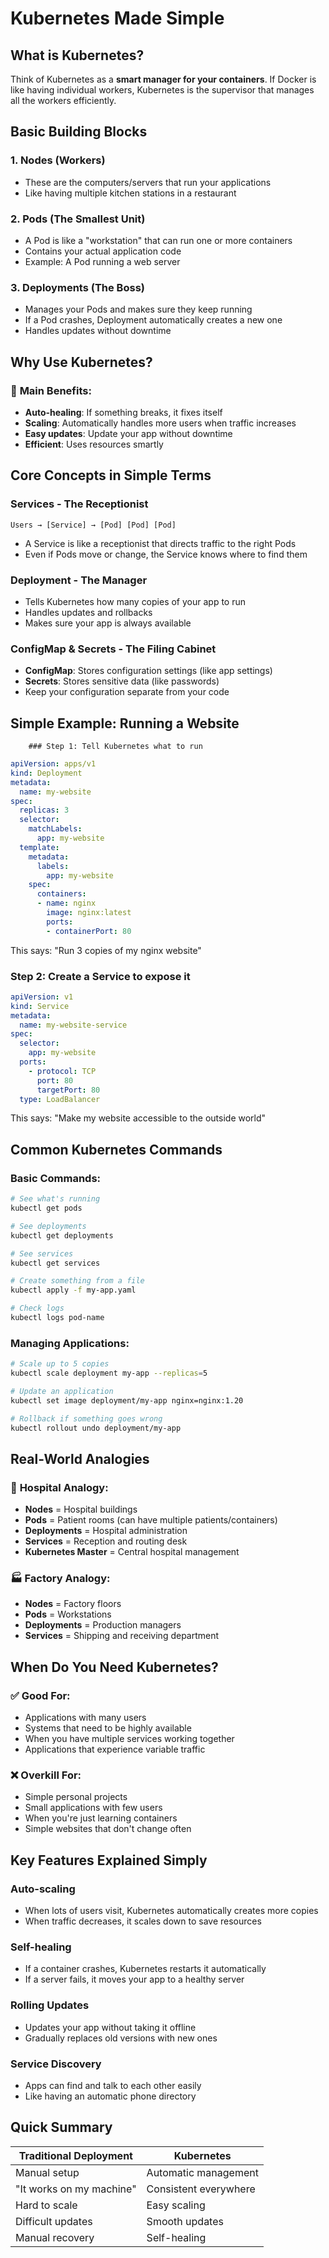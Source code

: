 # Kubernetes Made Simple

## What is Kubernetes?

Think of Kubernetes as a **smart manager for your containers**. If Docker is like having individual workers, Kubernetes is the supervisor that manages all the workers efficiently.

## Basic Building Blocks

### 1. **Nodes** (Workers)
- These are the computers/servers that run your applications
- Like having multiple kitchen stations in a restaurant

### 2. **Pods** (The Smallest Unit)
- A Pod is like a "workstation" that can run one or more containers
- Contains your actual application code
- Example: A Pod running a web server

### 3. **Deployments** (The Boss)
- Manages your Pods and makes sure they keep running
- If a Pod crashes, Deployment automatically creates a new one
- Handles updates without downtime

## Why Use Kubernetes?

### 🎯 **Main Benefits:**
- **Auto-healing**: If something breaks, it fixes itself
- **Scaling**: Automatically handles more users when traffic increases
- **Easy updates**: Update your app without downtime
- **Efficient**: Uses resources smartly

## Core Concepts in Simple Terms

### **Services** - The Receptionist
```
Users → [Service] → [Pod] [Pod] [Pod]
```
- A Service is like a receptionist that directs traffic to the right Pods
- Even if Pods move or change, the Service knows where to find them

### **Deployment** - The Manager
- Tells Kubernetes how many copies of your app to run
- Handles updates and rollbacks
- Makes sure your app is always available

### **ConfigMap & Secrets** - The Filing Cabinet
- **ConfigMap**: Stores configuration settings (like app settings)
- **Secrets**: Stores sensitive data (like passwords)
- Keep your configuration separate from your code

## Simple Example: Running a Website

		### Step 1: Tell Kubernetes what to run
```yaml
apiVersion: apps/v1
kind: Deployment
metadata:
  name: my-website
spec:
  replicas: 3
  selector:
    matchLabels:
      app: my-website
  template:
    metadata:
      labels:
        app: my-website
    spec:
      containers:
      - name: nginx
        image: nginx:latest
        ports:
        - containerPort: 80
```

This says: "Run 3 copies of my nginx website"

### Step 2: Create a Service to expose it
```yaml
apiVersion: v1
kind: Service
metadata:
  name: my-website-service
spec:
  selector:
    app: my-website
  ports:
    - protocol: TCP
      port: 80
      targetPort: 80
  type: LoadBalancer
```

This says: "Make my website accessible to the outside world"

## Common Kubernetes Commands

### Basic Commands:
```bash
# See what's running
kubectl get pods

# See deployments
kubectl get deployments

# See services
kubectl get services

# Create something from a file
kubectl apply -f my-app.yaml

# Check logs
kubectl logs pod-name
```

### Managing Applications:
```bash
# Scale up to 5 copies
kubectl scale deployment my-app --replicas=5

# Update an application
kubectl set image deployment/my-app nginx=nginx:1.20

# Rollback if something goes wrong
kubectl rollout undo deployment/my-app
```

## Real-World Analogies

### 🏥 **Hospital Analogy:**
- **Nodes** = Hospital buildings
- **Pods** = Patient rooms (can have multiple patients/containers)
- **Deployments** = Hospital administration
- **Services** = Reception and routing desk
- **Kubernetes Master** = Central hospital management

### 🏭 **Factory Analogy:**
- **Nodes** = Factory floors
- **Pods** = Workstations
- **Deployments** = Production managers
- **Services** = Shipping and receiving department

## When Do You Need Kubernetes?

### ✅ **Good For:**
- Applications with many users
- Systems that need to be highly available
- When you have multiple services working together
- Applications that experience variable traffic

### ❌ **Overkill For:**
- Simple personal projects
- Small applications with few users
- When you're just learning containers
- Simple websites that don't change often

## Key Features Explained Simply

### **Auto-scaling**
- When lots of users visit, Kubernetes automatically creates more copies
- When traffic decreases, it scales down to save resources

### **Self-healing**
- If a container crashes, Kubernetes restarts it automatically
- If a server fails, it moves your app to a healthy server

### **Rolling Updates**
- Updates your app without taking it offline
- Gradually replaces old versions with new ones

### **Service Discovery**
- Apps can find and talk to each other easily
- Like having an automatic phone directory

## Quick Summary

| Traditional Deployment | Kubernetes |
|------------------------|------------|
| Manual setup | Automatic management |
| "It works on my machine" | Consistent everywhere |
| Hard to scale | Easy scaling |
| Difficult updates | Smooth updates |
| Manual recovery | Self-healing |
